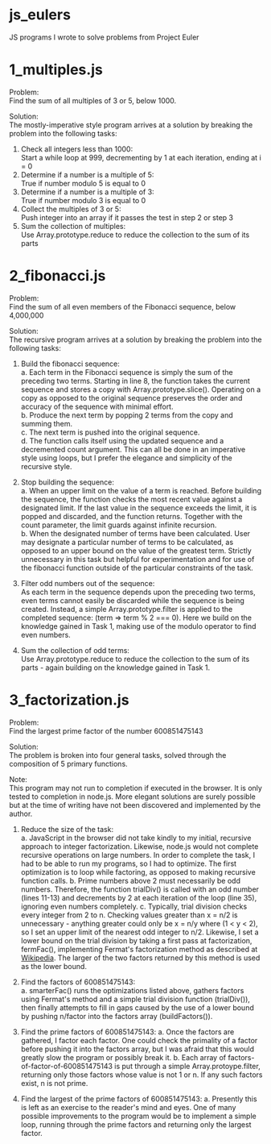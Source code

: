 # js_eulers
JS programs I wrote to solve problems from Project Euler

# 1_multiples.js

Problem:  
Find the sum of all multiples of 3 or 5, below 1000.

Solution:  
The mostly-imperative style program arrives at a solution by breaking the problem into the following tasks:

1. Check all integers less than 1000:  
Start a while loop at 999, decrementing by 1 at each iteration, ending at i = 0
2. Determine if a number is a multiple of 5:  
True if number modulo 5 is equal to 0
3. Determine if a number is a multiple of 3:  
True if number modulo 3 is equal to 0
4. Collect the multiples of 3 or 5:  
Push integer into an array if it passes the test in step 2 or step 3
5. Sum the collection of multiples:  
Use Array.prototype.reduce to reduce the collection to the sum of its parts

# 2_fibonacci.js

Problem:  
Find the sum of all even members of the Fibonacci sequence, below 4,000,000 

Solution:  
The recursive program arrives at a solution by breaking the problem into the following tasks:

1. Build the fibonacci sequence:  
a. Each term in the Fibonacci sequence is simply the sum of the preceding two terms. Starting in line 8, the function takes the current sequence and stores a copy with Array.prototype.slice(). Operating on a copy as opposed to the original sequence preserves the order and accuracy of the sequence with minimal effort.  
b. Produce the next term by popping 2 terms from the copy and summing them.  
c. The next term is pushed into the original sequence.  
d. The function calls itself using the updated sequence and a decremented count argument. This can all be done in an imperative style using loops, but I prefer the elegance and simplicity of the recursive style.

2. Stop building the sequence:  
a. When an upper limit on the value of a term is reached. Before building the sequence, the function checks the most recent value against a designated limit. If the last value in the sequence exceeds the limit, it is popped and discarded, and the function returns. Together with the count parameter, the limit guards against infinite recursion.  
b. When the designated number of terms have been calculated. User may designate a particular number of terms to be calculated, as opposed to an upper bound on the value of the greatest term. Strictly unnecessary in this task but helpful for experimentation and for use of the fibonacci function outside of the particular constraints of the task.

3. Filter odd numbers out of the sequence:  
As each term in the sequence depends upon the preceding two terms, even terms cannot easily be discarded while the sequence is being created. Instead, a simple Array.prototype.filter is applied to the completed sequence: (term => term % 2 === 0). Here we build on the knowledge gained in Task 1, making use of the modulo operator to find even numbers.

4. Sum the collection of odd terms:  
Use Array.prototype.reduce to reduce the collection to the sum of its parts - again building on the knowledge gained in Task 1.

# 3_factorization.js 

Problem:  
Find the largest prime factor of the number 600851475143

Solution:  
The problem is broken into four general tasks, solved through the composition of 5 primary functions.

Note:  
This program may not run to completion if executed in the browser. It is only tested to completion in node.js. More elegant solutions are surely possible but at the time of writing have not been discovered and implemented by the author.  

1. Reduce the size of the task:  
a. JavaScript in the browser did not take kindly to my initial, recursive approach to integer factorization. Likewise, node.js would not complete recursive operations on large numbers. In order to complete the task, I had to be able to run my programs, so I had to optimize. The first optimization is to loop while factoring, as opposed to making recursive function calls. 
b. Prime numbers above 2 must necessarily be odd numbers. Therefore, the function trialDiv() is called with an odd number (lines 11-13) and decrements by 2 at each iteration of the loop (line 35), ignoring even numbers completely.
c. Typically, trial division checks every integer from 2 to n. Checking values greater than x = n/2 is unnecessary - anything greater could only be x = n/y where (1 < y < 2), so I set an upper limit of the nearest odd integer to n/2. Likewise, I set a lower bound on the trial division by taking a first pass at factorization, fermFac(), implementing Fermat's factorization method as described at [Wikipedia](https://en.wikipedia.org/wiki/Fermat%27s_factorization_method). The larger of the two factors returned by this method is used as the lower bound.

2. Find the factors of 600851475143:  
a. smarterFac() runs the optimizations listed above, gathers factors using Fermat's method and a simple trial division function (trialDiv()), then finally attempts to fill in gaps caused by the use of a lower bound by pushing n/factor into the factors array (buildFactors()). 

3. Find the prime factors of 600851475143:
a. Once the factors are gathered, I factor each factor. One could check the primality of a factor before pushing it into the factors array, but I was afraid that this would greatly slow the program or possibly break it. 
b. Each array of factors-of-factor-of-600851475143 is put through a simple Array.protoype.filter, returning only those factors whose value is not 1 or n. If any such factors exist, n is not prime. 

4. Find the largest of the prime factors of 600851475143:
a. Presently this is left as an exercise to the reader's mind and eyes. One of many possible improvements to the program would be to implement a simple loop, running through the prime factors and returning only the largest factor. 
